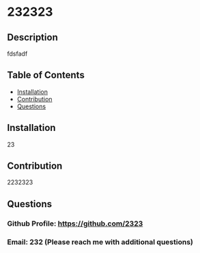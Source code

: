 # 232323



## Description

fdsfadf



## Table of Contents

- [Installation](#installation)
- [Contribution](#contribution)
- [Questions](#questions)




## Installation

23



## Contribution

2232323



## Questions

### Github Profile: https://github.com/2323
### Email: 232 (Please reach me with additional questions)




